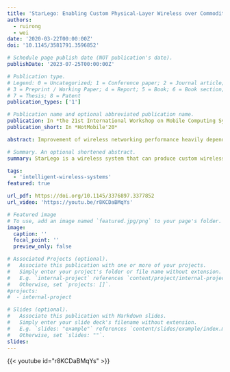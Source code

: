 ```yaml
---
title: 'StarLego: Enabling Custom Physical-Layer Wireless over Commodity Devices'
authors:
  - ruirong
  - wei
date: '2020-03-22T00:00:00Z'
doi: '10.1145/3581791.3596852'

# Schedule page publish date (NOT publication's date).
publishDate: '2023-07-25T00:00:00Z'

# Publication type.
# Legend: 0 = Uncategorized; 1 = Conference paper; 2 = Journal article;
# 3 = Preprint / Working Paper; 4 = Report; 5 = Book; 6 = Book section;
# 7 = Thesis; 8 = Patent
publication_types: ['1']

# Publication name and optional abbreviated publication name.
publication: In *the 21st International Workshop on Mobile Computing Systems and Applications (HotMobile'20)*
publication_short: In *HotMobile'20*

abstract: Improvement of wireless networking performance heavily depends on new wireless PHY-layer designs, which use to require modifications on the wireless PHY hardware. Such hardware modifications, however, could be expensive or difficult over commodity wireless devices, and becomes the major barrier between lab prototypes and actual wireless systems in use. In this paper, we envision that most of wireless PHY operations could be represented as varying the wireless signal's constellation point on the complex plane, and such new constellation points could be emulated from a commodity wireless MIMO device by mixing the multiple streams of its wireless signals in the air. Based on this insight, we design and implement StarLego, a wireless system that can produce custom wireless signals over commodity devices without hardware modification. StarLego is showcased by implementing a custom WiFi PHY preamble, and exhibits great promise to facilitate penetration of new wireless PHY techniques to existing wireless systems.

# Summary. An optional shortened abstract.
summary: StarLego is a wireless system that can produce custom wireless signals over commodity devices without hardware modification. It is showcased by implementing a custom WiFi PHY preamble, and exhibits great promise to facilitate penetration of new wireless PHY techniques to existing wireless systems.

tags:
  - 'intelligent-wireless-systems'
featured: true

url_pdf: https://doi.org/10.1145/3376897.3377852
url_video: 'https://youtu.be/r8KCDaBMqYs'

# Featured image
# To use, add an image named `featured.jpg/png` to your page's folder.
image:
  caption: ''
  focal_point: ''
  preview_only: false

# Associated Projects (optional).
#   Associate this publication with one or more of your projects.
#   Simply enter your project's folder or file name without extension.
#   E.g. `internal-project` references `content/project/internal-project/index.md`.
#   Otherwise, set `projects: []`.
#projects:
#  - internal-project

# Slides (optional).
#   Associate this publication with Markdown slides.
#   Simply enter your slide deck's filename without extension.
#   E.g. `slides: "example"` references `content/slides/example/index.md`.
#   Otherwise, set `slides: ""`.
slides:
---
```


{{< youtube id="r8KCDaBMqYs" >}}
